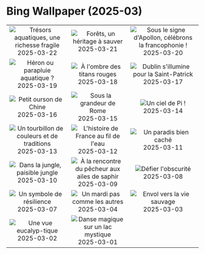 # Bing Wallpaper (2025-03)

|  |  |  |
|:---:|:---:|:---:|
| ![](https://www.bing.com/th?id=OHR.CenoteLilies_FR-FR2811028281_400x240.jpg "Trésors aquatiques, une richesse fragile") 2025-03-22 | ![](https://www.bing.com/th?id=OHR.DanumValley_FR-FR1144734329_400x240.jpg "Forêts, un héritage à sauver") 2025-03-21 | ![](https://www.bing.com/th?id=OHR.FrancophonieDay_FR-FR0580579974_400x240.jpg "Sous le signe d'Apollon, célébrons la francophonie !") 2025-03-20 |
| ![](https://www.bing.com/th?id=OHR.BlackHeron_FR-FR0339627364_400x240.jpg "Héron ou parapluie aquatique ?") 2025-03-19 | ![](https://www.bing.com/th?id=OHR.SedonaSpring_FR-FR0140900404_400x240.jpg "À l'ombre des titans rouges") 2025-03-18 | ![](https://www.bing.com/th?id=OHR.BeckettBridge_FR-FR9410208549_400x240.jpg "Dublin s'illumine pour la Saint-Patrick") 2025-03-17 |
| ![](https://www.bing.com/th?id=OHR.PandaSnow_FR-FR9580239780_400x240.jpg "Petit ourson de Chine") 2025-03-16 | ![](https://www.bing.com/th?id=OHR.ForumRomanum_FR-FR8371845644_400x240.jpg "Sous la grandeur de Rome") 2025-03-15 | ![](https://www.bing.com/th?id=OHR.BasqueDolmen_FR-FR8212950561_400x240.jpg "Un ciel de Pi !") 2025-03-14 |
| ![](https://www.bing.com/th?id=OHR.HoliColors_FR-FR7464966633_400x240.jpg "Un tourbillon de couleurs et de traditions") 2025-03-13 | ![](https://www.bing.com/th?id=OHR.ChateauLoire_FR-FR7082040465_400x240.jpg "L'histoire de France au fil de l'eau") 2025-03-12 | ![](https://www.bing.com/th?id=OHR.NusaPenida_FR-FR6937590982_400x240.jpg "Un paradis bien caché") 2025-03-11 |
| ![](https://www.bing.com/th?id=OHR.NappingLion_FR-FR6791104694_400x240.jpg "Dans la jungle, paisible jungle") 2025-03-10 | ![](https://www.bing.com/th?id=OHR.kingfisherFr_FR-FR6370911716_400x240.jpg "À la rencontre du pêcheur aux ailes de saphir") 2025-03-09 | ![](https://www.bing.com/th?id=OHR.FearlessWomen_FR-FR5893935829_400x240.jpg "Défier l'obscurité") 2025-03-08 |
| ![](https://www.bing.com/th?id=OHR.PlumBlossom_FR-FR5716375690_400x240.jpg "Un symbole de résilience") 2025-03-07 | ![](https://www.bing.com/th?id=OHR.MardiGrasJackson_FR-FR5010820128_400x240.jpg "Un mardi pas comme les autres") 2025-03-04 | ![](https://www.bing.com/th?id=OHR.HornbillPair_FR-FR3828518426_400x240.jpg "Envol vers la vie sauvage") 2025-03-03 |
| ![](https://www.bing.com/th?id=OHR.EucalyptusForest_FR-FR3221720443_400x240.jpg "Une vue eucalyp-tique") 2025-03-02 | ![](https://www.bing.com/th?id=OHR.MaligneLakeJasper_FR-FR2308232847_400x240.jpg "Danse magique sur un lac mystique") 2025-03-01 |  |

